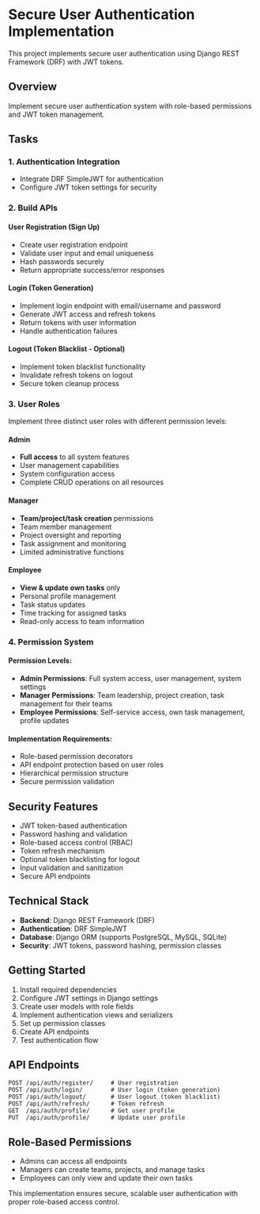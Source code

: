 # Secure User Authentication Implementation

This project implements secure user authentication using Django REST Framework (DRF) with JWT tokens.

## Overview

Implement secure user authentication system with role-based permissions and JWT token management.

## Tasks

### 1. Authentication Integration
- Integrate DRF SimpleJWT for authentication
- Configure JWT token settings for security

### 2. Build APIs

#### User Registration (Sign Up)
- Create user registration endpoint
- Validate user input and email uniqueness
- Hash passwords securely
- Return appropriate success/error responses

#### Login (Token Generation)
- Implement login endpoint with email/username and password
- Generate JWT access and refresh tokens
- Return tokens with user information
- Handle authentication failures

#### Logout (Token Blacklist - Optional)
- Implement token blacklist functionality
- Invalidate refresh tokens on logout
- Secure token cleanup process

### 3. User Roles

Implement three distinct user roles with different permission levels:

#### Admin
- **Full access** to all system features
- User management capabilities
- System configuration access
- Complete CRUD operations on all resources

#### Manager
- **Team/project/task creation** permissions
- Team member management
- Project oversight and reporting
- Task assignment and monitoring
- Limited administrative functions

#### Employee
- **View & update own tasks** only
- Personal profile management
- Task status updates
- Time tracking for assigned tasks
- Read-only access to team information

### 4. Permission System

#### Permission Levels:
- **Admin Permissions**: Full system access, user management, system settings
- **Manager Permissions**: Team leadership, project creation, task management for their teams
- **Employee Permissions**: Self-service access, own task management, profile updates

#### Implementation Requirements:
- Role-based permission decorators
- API endpoint protection based on user roles
- Hierarchical permission structure
- Secure permission validation

## Security Features

- JWT token-based authentication
- Password hashing and validation
- Role-based access control (RBAC)
- Token refresh mechanism
- Optional token blacklisting for logout
- Input validation and sanitization
- Secure API endpoints

## Technical Stack

- **Backend**: Django REST Framework (DRF)
- **Authentication**: DRF SimpleJWT
- **Database**: Django ORM (supports PostgreSQL, MySQL, SQLite)
- **Security**: JWT tokens, password hashing, permission classes

## Getting Started

1. Install required dependencies
2. Configure JWT settings in Django settings
3. Create user models with role fields
4. Implement authentication views and serializers
5. Set up permission classes
6. Create API endpoints
7. Test authentication flow

## API Endpoints

```
POST /api/auth/register/     # User registration
POST /api/auth/login/        # User login (token generation)
POST /api/auth/logout/       # User logout (token blacklist)
POST /api/auth/refresh/      # Token refresh
GET  /api/auth/profile/      # Get user profile
PUT  /api/auth/profile/      # Update user profile
```

## Role-Based Permissions

- Admins can access all endpoints
- Managers can create teams, projects, and manage tasks
- Employees can only view and update their own tasks

This implementation ensures secure, scalable user authentication with proper role-based access control.
